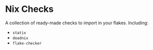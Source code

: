 # Nix Checks

A collection of ready-made checks to import in your flakes. Including:

* `statix`
* `deadnix`
* `flake-checker`
